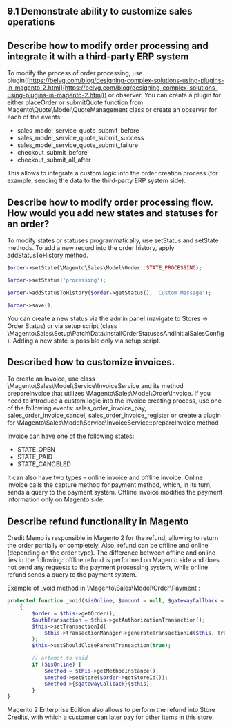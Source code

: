 ## 9.1 Demonstrate ability to customize sales operations

## Describe how to modify order processing and integrate it with a third-party ERP system
To modify the process of order processing, use plugin([https://belvg.com/blog/designing-complex-solutions-using-plugins-in-magento-2.html](https://belvg.com/blog/designing-complex-solutions-using-plugins-in-magento-2.html)) or observer.
You can create a plugin for either placeOrder or submitQuote function from Magento\Quote\Model\QuoteManagement class or create an observer for each of the events:
- sales_model_service_quote_submit_before
- sales_model_service_quote_submit_success
- sales_model_service_quote_submit_failure
- checkout_submit_before
- checkout_submit_all_after 
  
This allows to integrate a custom logic into the order creation process (for example, sending the data to the third-party ERP system side).

## Describe how to modify order processing flow. How would you add new states and statuses for an order?
To modify states or statuses programmatically, use setStatus and setState methods. To add a new record into the order 
history, apply addStatusToHistory method.
```php
$order->setState(\Magento\Sales\Model\Order::STATE_PROCESSING);

$order->setStatus('processing');

$order->addStatusToHistory($order->getStatus(), 'Custom Message');

$order->save();
````
You can create a new status via the admin panel (navigate to Stores -> Order Status) or via setup script
(class \Magento\Sales\Setup\Patch\Data\InstallOrderStatusesAndInitialSalesConfig).  Adding a new state is possible only 
via setup script.

## Described how to customize invoices.
To create an Invoice, use class \Magento\Sales\Model\Service\InvoiceService and its method prepareInvoice that utilizes
\Magento\Sales\Model\Order\Invoice.  If you need to introduce a custom logic into the invoice creating process,  use one
of the following events: sales_order_invoice_pay, sales_order_invoice_cancel, sales_order_invoice_register or create a plugin for
\Magento\Sales\Model\Service\InvoiceService::prepareInvoice method

Invoice can have one of the following states:
- STATE_OPEN
- STATE_PAID
- STATE_CANCELED

It can also have two types – online invoice and offline invoice.
Online invoice calls the capture method for payment method, which, in its turn, sends a query to the payment system. 
Offline invoice modifies the payment information only on Magento side.
## Describe refund functionality in Magento
Credit Memo is responsible in Magento 2 for the refund, allowing to return the order partially or completely. Also, 
refund can be offline and online (depending on the order type). The difference between offline and online lies in the 
following: offline refund is performed on Magento side and does not send any requests to the payment processing system, 
while online refund sends a query to the payment system.

Example of _void method in \Magento\Sales\Model\Order\Payment :
```php
protected function _void($isOnline, $amount = null, $gatewayCallback = 'void')
    {
        $order = $this->getOrder();
        $authTransaction = $this->getAuthorizationTransaction();
        $this->setTransactionId(
            $this->transactionManager->generateTransactionId($this, Transaction::TYPE_VOID, $authTransaction)
        );
        $this->setShouldCloseParentTransaction(true);

        // attempt to void
        if ($isOnline) {
            $method = $this->getMethodInstance();
            $method->setStore($order->getStoreId());
            $method->{$gatewayCallback}($this);
        }
}
````
Magento 2 Enterprise Edition also allows to perform the refund into Store Credits, with which a customer can later pay 
for other items in this store.
